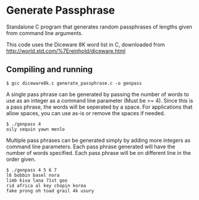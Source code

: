 Generate Passphrase
===================

Standalone C program that generates random passphrases of lengths given from 
command line arguments.

This code uses the Diceware 8K word list in C, downloaded from 
http://world.std.com/%7Ereinhold/diceware.html

Compiling and running
---------------------
```
$ gcc diceware8k.c generate_passphrase.c -o genpass
```

A single pass phrase can be generated by passing the number of words to use as
an integer as a command line parameter (Must be >= 4).  Since this is a pass
phrase, the words will be seperated by a space.  For applications that allow
spaces, you can use as-is or remove the spaces if needed.

```
$ ./genpass 4
oily sequin yawn menlo
```

Multiple pass phrases can be generated simply by adding more integers as command
line parameters.  Each pass phrase generated will have the number of words
specified.  Each pass phrase will be on different line in the order given.

```
$ ./genpass 4 5 6 7
l6 bobbin basel nora
limb kiva lana 71st goo
rid africa al key chopin korea
fake prong oh toad grail 4k usury
```
